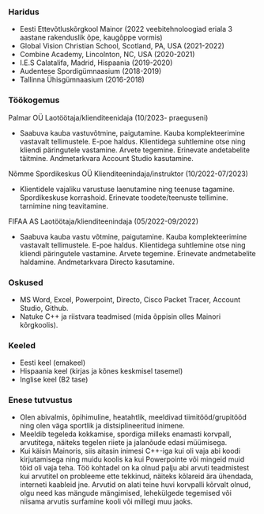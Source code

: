 
### Haridus
- Eesti Ettevõtluskõrgkool Mainor (2022 veebitehnoloogiad eriala 3 aastane rakenduslik õpe, kaugõppe vormis)  
- Global Vision Christian School, Scotland, PA, USA (2021-2022)
- Combine Academy, Lincolnton, NC, USA (2020-2021) 
- I.E.S Calatalifa, Madrid, Hispaania (2019-2020)
- Audentese Spordigümnaasium (2018-2019)        
- Tallinna Ühisgümnaasium (2016-2018) 

### Töökogemus
Palmar OÜ Laotöötaja/klienditeenidaja  (10/2023- praeguseni)
- Saabuva kauba vastuvõtmine, paigutamine. Kauba komplekteerimine vastavalt tellimustele. E-poe haldus. Klientidega suhtlemine otse ning kliendi päringutele vastamine. Arvete tegemine. Erinevate andetabelite täitmine. Andmetarkvara Account Studio kasutamine. 

Nõmme Spordikeskus OÜ Klienditeenindaja/instruktor (10/2022-07/2023) 
- Klientidele vajaliku varustuse laenutamine ning teenuse tagamine. Spordikeskuse korrashoid. Erinevate toodete/teenuste tellimine. tarnimine ning teavitamine.  

FIFAA AS  Laotöötaja/klienditeenindaja (05/2022-09/2022)
- Saabuva kauba vastu võtmine, paigutamine. Kauba komplekteerimine vastavalt tellimustele. E-poe haldus. Klientidega suhtlemine otse ning kliendi päringutele vastamine. Arvete tegemine.  Erinevate andmetabelite haldamine. Andmetarkvara Directo kasutamine.

### Oskused
- MS Word, Excel, Powerpoint, Directo, Cisco Packet Tracer, Account Studio, Github.
- Natuke C++ ja riistvara teadmised (mida õppisin olles Mainori kõrgkoolis).
  
### Keeled
- Eesti keel (emakeel)
- Hispaania keel (kirjas ja kõnes keskmisel tasemel)
- Inglise keel (B2 tase)

### Enese tutvustus
- Olen abivalmis, õpihimuline, heatahtlik, meeldivad tiimitööd/grupitööd ning olen väga sportlik ja distsiplineeritud inimene.
- Meeldib tegeleda kokkamise, spordiga milleks enamasti korvpall, arvutitega, näiteks tegelen riiete ja jalanõude edasi müümisega.
- Kui käisin Mainoris, siis aitasin inimesi C++-iga kui oli vaja abi koodi kirjutamisega ning muidu koolis ka kui Powerpointe
  või mingeid muid töid oli vaja teha. Töö kohtadel on ka olnud palju abi arvuti teadmistest kui arvutitel on probleeme ette tekkinud,
  näiteks kõlareid ära ühendada, interneti kaableid jne. Arvutid on alati teine huvi korvpalli kõrvalt olnud, olgu need kas mängude
  mängimised, lehekülgede tegemised või niisama arvutis surfamine kooli või  millegi muu jaoks.

  


 

 
